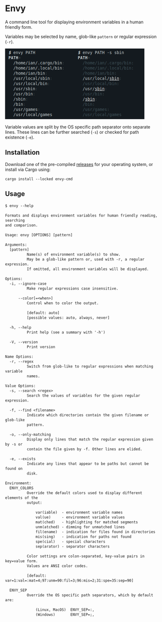 # Envy

A command line tool for displaying environment variables in a human friendly form.

Variables may be selected by name, glob-like `pattern` or regular expression (`-r`).

![Example displaying the PATH variable and a search for sbin](envy.png)

Variable values are split by the OS specific path separator onto separate lines. These lines can be further searched (`-s`) or checked for path existence (`-e`).

## Installation

Download one of the pre-compiled [releases](https://github.com/quornian/envy/releases) for your operating system, or install via Cargo using:

```
cargo install --locked envy-cmd
```

## Usage

```
$ envy --help

Formats and displays environment variables for human friendly reading, searching
and comparison.

Usage: envy [OPTIONS] [pattern]

Arguments:
  [pattern]
          Name(s) of environment variable(s) to show.
          May be a glob-like pattern or, used with -r, a regular expression.
          If omitted, all environment variables will be displayed.

Options:
  -i, --ignore-case
          Make regular expressions case insensitive.

      --color[=<when>]
          Control when to color the output.

          [default: auto]
          [possible values: auto, always, never]

  -h, --help
          Print help (see a summary with '-h')

  -V, --version
          Print version

Name Options:
  -r, --regex
          Switch from glob-like to regular expressions when matching variable
          names.

Value Options:
  -s, --search <regex>
          Search the values of variables for the given regular expression.

  -f, --find <filename>
          Indicate which directories contain the given filename or glob-like
          pattern.

  -o, --only-matching
          Display only lines that match the regular expression given by -s or
          contain the file given by -f. Other lines are elided.

  -e, --exists
          Indicate any lines that appear to be paths but cannot be found on
          disk.

Environment:
  ENVY_COLORS
          Override the default colors used to display different elements of the
          output:

              var(iable)  - environment variable names
              val(ue)     - environment variable values
              mat(ched)   - highlighting for matched segments
              unm(atched) - dimming for unmatched lines
              fil(ename)  - indication for files found in directories
              mis(sing)   - indication for paths not found
              spe(cial)   - special characters
              sep(arator) - separator characters

          Color settings are colon-separated, key-value pairs in key=value form.
          Values are ANSI color codes.

          [default: var=1:val=:mat=4;97:unm=90:fil=3;96:mis=2;31:spe=35:sep=90]

  ENVY_SEP
          Override the OS specific path separators, which by default are:

              (Linux, MacOS)  ENVY_SEP=:,
              (Windows)       ENVY_SEP=;,
```

